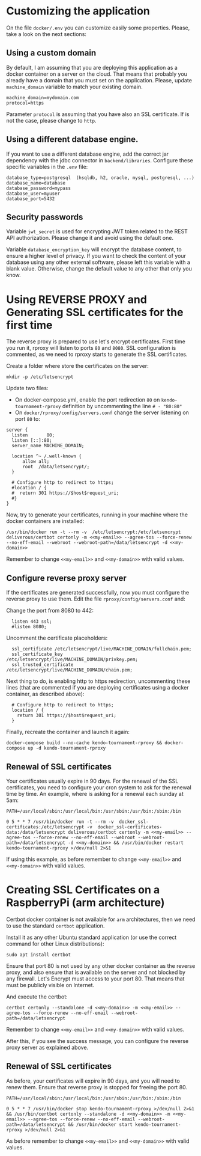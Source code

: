 # Customizing the application

On the file `docker/.env` you can customize easily some properties. Please, take a look on the next sections:

## Using a custom domain

By default, I am assuming that you are deploying this application as a docker container on a server on the cloud. That
means that probably you already have a domain that you must set on the application. Please, update `machine_domain`
variable to match your existing domain.

```
machine_domain=mydomain.com
protocol=https
``` 

Parameter `protocol` is assuming that you have also an SSL certificate. If is not the case, please change to `http`.

## Using a different database engine.

If you want to use a different database engine, add the correct jar dependency with the jdbc connector
in `backend/libraries`. Configure these specific variables in the `.env` file:

```
database_type=postgresql  (hsqldb, h2, oracle, mysql, postgresql, ...)
database_name=database
database_password=mypass
database_user=myuser
database_port=5432
```

## Security passwords

Variable `jwt_secret` is used for encrypting JWT token related to the REST API authorization. Please change it and avoid
using the default one.

Variable `database_encryption_key` will encrypt the database content, to ensure a higher level of privacy. If you want
to check the content of your database using any other external software, please left this variable with a blank value.
Otherwise, change the default value to any other that only you know.

# Using REVERSE PROXY and Generating SSL certificates for the first time

The reverse proxy is prepared to use let's encrypt certificates. First time you run it, rproxy will listen to
ports `80` and `8080`. SSL configuration is commented, as we need to rproxy starts to generate the SSL certificates.

Create a folder where store the certificates on the server:

```
mkdir -p /etc/letsencrypt
```

Update two files:

- On docker-compose.yml, enable the port redirection `80` on `kendo-tournament-rproxy` definition by uncommenting the
  line `# - "80:80"`
- On `docker/rproxy/config/servers.conf` change the server listening on port `80` to:

```
server {
  listen       80;
  listen [::]:80;
  server_name MACHINE_DOMAIN;

  location ^~ /.well-known {
      allow all;
      root  /data/letsencrypt/;
  }
  
  # Configure http to redirect to https;
  #location / {
  #  return 301 https://$host$request_uri;
  #}
}
```

Now, try to generate your certificates, running in your machine where the docker containers are installed:

```
/usr/bin/docker run -t --rm -v  /etc/letsencrypt:/etc/letsencrypt deliverous/certbot certonly -m <<my-email>> --agree-tos --force-renew --no-eff-email --webroot --webroot-path=/data/letsencrypt -d <<my-domain>>
```

Remember to change `<<my-email>>` and `<<my-domain>>` with valid values.

## Configure reverse proxy server

If the certificates are generated successfully, now you must configure the reverse proxy to use them. Edit the
file `rproxy/config/servers.conf` and:

Change the port from 8080 to 442:

```
  listen 443 ssl;
  #listen 8080;
```

Uncomment the certificate placeholders:

```
  ssl_certificate /etc/letsencrypt/live/MACHINE_DOMAIN/fullchain.pem;
  ssl_certificate_key /etc/letsencrypt/live/MACHINE_DOMAIN/privkey.pem;
  ssl_trusted_certificate /etc/letsencrypt/live/MACHINE_DOMAIN/chain.pem;
```

Next thing to do, is enabling http to https redirection, uncommenting these lines (that are commented if you are
deploying certificates using a docker container, as described above):

```
  # Configure http to redirect to https;
  location / {
    return 301 https://$host$request_uri;
  }
```

Finally, recreate the container and launch it again:

```
docker-compose build --no-cache kendo-tournament-rproxy && docker-compose up -d kendo-tournament-rproxy
```

## Renewal of SSL certificates

Your certificates usually expire in 90 days. For the renewal of the SSL certificates, you need to configure your cron
system to ask for the renewal time by time. An
example, where is asking for a renewal each sunday at 5am:

```
PATH=/usr/local/sbin:/usr/local/bin:/usr/sbin:/usr/bin:/sbin:/bin

0 5 * * 7 /usr/bin/docker run -t --rm -v  docker_ssl-certificates:/etc/letsencrypt -v  docker_ssl-certificates-data:/data/letsencrypt deliverous/certbot certonly -m <<my-email>> --agree-tos --force-renew --no-eff-email --webroot --webroot-path=/data/letsencrypt -d <<my-domain>> && /usr/bin/docker restart kendo-tournament-rproxy >/dev/null 2>&1
```

If using this example, as before remember to change `<<my-email>>` and `<<my-domain>>` with valid values.

# Creating SSL Certificates on a RaspberryPi (arm architecture)

Certbot docker container is not available for `arm` architectures, then we need to use the standard `certbot`
application.

Install it as any other Ubuntu standard application (or use the correct command for other Linux distributions):

```
sudo apt install certbot
```

Ensure that port 80 is not used by any other docker container as the reverse proxy, and also ensure that is available on
the server and not blocked by any firewall. Let's Encrypt must access to your port 80. That means that must be
publicly visible on Internet.

And execute the certbot:

```
certbot certonly --standalone -d <<my-domain>> -m <<my-email>> --agree-tos --force-renew --no-eff-email --webroot-path=/data/letsencrypt
```

Remember to change `<<my-email>>` and `<<my-domain>>` with valid values.

After this, if you see the success message, you can configure the reverse proxy server as explained above.

## Renewal of SSL certificates

As before, your certificates will expire in 90 days, and you will need to renew them. Ensure that reverse proxy is
stopped for freeing the port 80.

```
PATH=/usr/local/sbin:/usr/local/bin:/usr/sbin:/usr/bin:/sbin:/bin

0 5 * * 7 /usr/bin/docker stop kendo-tournament-rproxy >/dev/null 2>&1 && /usr/bin/certbot certonly --standalone -d <<my-domain>> -m <<my-email>> --agree-tos --force-renew --no-eff-email --webroot-path=/data/letsencrypt && /usr/bin/docker start kendo-tournament-rproxy >/dev/null 2>&1
```

As before remember to change `<<my-email>>` and `<<my-domain>>` with valid values.
